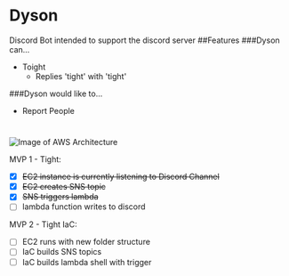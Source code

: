 # Dyson
Discord Bot intended to support the discord server
##Features
###Dyson can...
- Toight
  - Replies 'tight' with 'tight'

###Dyson would like to...
- Report People

#

![Image of AWS Architecture](https://github.com/kstasko/dyson/blob/master/images/dyson.jpg)

MVP 1 - Tight:
- [x] ~~EC2 instance is currently listening to Discord Channel~~
- [x] ~~EC2 creates SNS topic~~
- [x] ~~SNS triggers lambda~~
- [ ] lambda function writes to discord

MVP 2 - Tight IaC:
- [ ] EC2 runs with new folder structure
- [ ] IaC builds SNS topics
- [ ] IaC builds lambda shell with trigger
